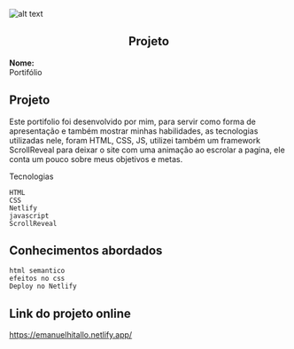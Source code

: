 
![alt text](./public/imagem-projetos/mobile%20(2).gif)

## <center> Projeto
**Nome:**  
Portifólio 

## Projeto

 Este portifolio foi desenvolvido por mim, para servir como forma de apresentação e também mostrar minhas habilidades, as tecnologias utilizadas nele, foram HTML, CSS, JS, utilizei também um framework ScrollReveal para deixar o site com uma animação ao escrolar a pagina, ele conta um pouco sobre meus objetivos e metas.

 Tecnologias

    HTML
    CSS
    Netlify
    javascript
    ScrollReveal
    
    
## Conhecimentos abordados
    html semantico
    efeitos no css
    Deploy no Netlify
    

## Link do projeto online 

https://emanuelhitallo.netlify.app/

